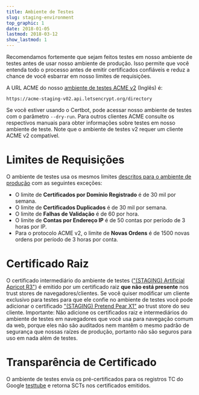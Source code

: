 ```yaml
---
title: Ambiente de Testes
slug: staging-environment
top_graphic: 1
date: 2018-01-05
lastmod: 2018-03-12
show_lastmod: 1
---
```



Recomendamos fortemente que sejam feitos testes em nosso ambiente de testes antes de usar nosso ambiente de produção. Isso permite que você entenda todo o processo antes de emitir certificados confiáveis e reduz a chance de você esbarrar em nosso limites de requisições.

A URL ACME do nosso [ambiente de testes ACME v2](https://community.letsencrypt.org/t/staging-endpoint-for-acme-v2/49605) (Inglês) é:

`https://acme-staging-v02.api.letsencrypt.org/directory`

Se você estiver usando o Certbot, pode acessar nosso ambiente de testes com o parâmetro `--dry-run`. Para outros clientes ACME consulte os respectivos manuais para obter informações sobre testes em nosso ambiente de teste. Note que o ambiente de testes v2 requer um cliente ACME v2 compatível. 

# Limites de Requisições

O ambiente de testes usa os mesmos limites [descritos para o ambiente de produção](/pt-br/docs/rate-limits/) com as seguintes exceções:

* O limite de **Certificados por Domínio Registrado** é de 30 mil por semana.
* O limite de **Certificados Duplicados** é de 30 mil por semana.
* O limite de **Falhas de Validação** é de 60 por hora.
* O limite de **Contas por Endereço IP** é de 50 contas por período de 3 horas por IP.
* Para o protocolo ACME v2, o limite de **Novas Ordens** é de 1500 novas ordens por período de 3 horas por conta.

# Certificado Raiz

O certificado intermediário do ambiente de testes (["(STAGING) Artificial Apricot R3"](/certs/staging/letsencrypt-stg-int-r3.pem)) é emitido por um certificado raiz **que não está presente** nos trust stores de navegadores/clientes. Se você quiser modificar um cliente exclusivo para testes para que ele confie no ambiente de testes você pode adicionar o certificado ["(STAGING) Pretend Pear X1"](/certs/staging/letsencrypt-stg-root-x1.pem) ao trust store do seu cliente. Importante: Não adicione os certificados raiz e intermediários do ambiente de testes em navegadores que você usa para navegação comum da web, porque eles não são auditados nem mantêm o mesmo padrão de segurança que nossas raízes de produção, portanto não são seguros para uso em nada além de testes.

# Transparência de Certificado

O ambiente de testes envia os pré-certificados para os registros TC do Google [testtube](http://www.certificate-transparency.org/known-logs#TOC-Test-Logs) e retorna SCTs nos certificados emitidos.
